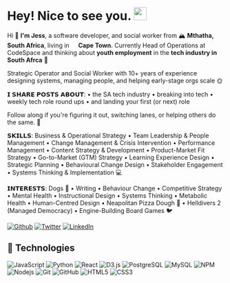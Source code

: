 <h1>Hey! Nice to see you.  <img src="https://emojis.slackmojis.com/emojis/images/1531849430/4246/blob-sunglasses.gif?1531849430" width="30"/></h1>
<p>Hi 👋 <b>I'm Jess</b>, a software developer, and social worker from 🏔️ <b>Mthatha, South Africa</b>, living in <img src="https://cdn-icons-png.flaticon.com/512/3909/3909408.png" width="13"/> <b>Cape Town</b>. Currently Head of Operations at CodeSpace and thinking about <b>youth employment</b> in the <b>tech industry in South Afrca</b> 🧠</p>

Strategic Operator and Social Worker with 10+ years of experience designing systems, managing people, and helping early-stage orgs scale 🌞

𝗜 𝗦𝗛𝗔𝗥𝗘 𝗣𝗢𝗦𝗧𝗦 𝗔𝗕𝗢𝗨𝗧:
• the SA tech industry
• breaking into tech
• weekly tech role round ups 
• and landing your first (or next) role

Follow along if you're figuring it out, switching lanes, or helping others do the same. 🚀

𝗦𝗞𝗜𝗟𝗟𝗦: Business & Operational Strategy • Team Leadership & People Management • Change Management & Crisis Intervention • Performance Management • Content Strategy & Development • Product-Market Fit Strategy • Go-to-Market (GTM) Strategy • Learning Experience Design • Strategic Planning • Behavioural Change Design • Stakeholder Engagement • Systems Thinking & Implementation 💻

𝗜𝗡𝗧𝗘𝗥𝗘𝗦𝗧𝗦: Dogs 🐶 • Writing • Behaviour Change • Competitive Strategy • Mental Health • Instructional Design •  Systems Thinking • Metabolic Health • Human-Centred Design • Neapolitan Pizza Dough 🍕 • Helldivers 2 (Managed Democracy)  •  Engine-Building Board Games 🐦

<p><a href="https://github.com/jesscancode" target="_blank"><img alt="Github" src="https://img.shields.io/badge/GitHub-%2312100E.svg?&style=flat-circle&logo=Github&logoColor=white" /></a> <a href="https://twitter.com/jesscancode" target="_blank"><img alt="Twitter" src="https://img.shields.io/badge/twitter-%231DA1F2.svg?&style=flat-circle&logo=twitter&logoColor=white" /></a> <a href="https://www.linkedin.com/in/jessklette" target="_blank"><img alt="LinkedIn" src="https://img.shields.io/badge/linkedin-%230077B5.svg?&style=flat-circle&logo=linkedin&logoColor=white" /></a></p>

## 👾 Technologies

![JavaScript](https://img.shields.io/badge/-JavaScript-black?style=flat-circle&logo=javascript)
![Python](https://img.shields.io/badge/-Python-black?style=flat-circle&logo=Python)
![React](https://img.shields.io/badge/-React-black?style=flat-circle&logo=react)
![D3.js](https://img.shields.io/badge/-D3.js-black?style=flat-circle&logo=d3.js)
![PostgreSQL](https://img.shields.io/badge/-PostgreSQL-black?style=flat-circle&logo=postgresql)
![MySQL](https://img.shields.io/badge/-MySQL-black?style=flat-circle&logo=mysql)
![NPM](https://img.shields.io/badge/-NPM-black?style=flat-circle&logo=npm)
![Nodejs](https://img.shields.io/badge/-Nodejs-black?style=flat-circle&logo=Node.js)
![Git](https://img.shields.io/badge/-Git-black?style=flat-circle&logo=git)
![GitHub](https://img.shields.io/badge/-GitHub-181717?style=flat-circle&logo=github)
![HTML5](https://img.shields.io/badge/-HTML5-black?style=flat-circle&logo=html5&logoColor=white)
![CSS3](https://img.shields.io/badge/-CSS3-black?style=flat-circle&logo=css3)





